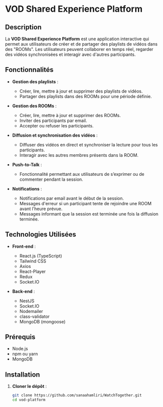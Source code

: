 # VOD Shared Experience Platform

## Description

La **VOD Shared Experience Platform** est une application interactive qui permet aux utilisateurs de créer et de partager des playlists de vidéos dans des "ROOMs". Les utilisateurs peuvent collaborer en temps réel, regarder des vidéos synchronisées et interagir avec d'autres participants.

## Fonctionnalités

- **Gestion des playlists** :
  - Créer, lire, mettre à jour et supprimer des playlists de vidéos.
  - Partager des playlists dans des ROOMs pour une période définie.

- **Gestion des ROOMs** :
  - Créer, lire, mettre à jour et supprimer des ROOMs.
  - Inviter des participants par email.
  - Accepter ou refuser les participants.

- **Diffusion et synchronisation des vidéos** :
  - Diffuser des vidéos en direct et synchroniser la lecture pour tous les participants.
  - Interagir avec les autres membres présents dans la ROOM.

- **Push-to-Talk** :
  - Fonctionnalité permettant aux utilisateurs de s’exprimer ou de commenter pendant la session.

- **Notifications** :
  - Notifications par email avant le début de la session.
  - Messages d'erreur si un participant tente de rejoindre une ROOM avant l'heure prévue.
  - Messages informant que la session est terminée une fois la diffusion terminée.

## Technologies Utilisées

- **Front-end** :
  - React.js (TypeScript)
  - Tailwind CSS
  - Axios
  - React-Player
  - Redux
  - Socket.IO

- **Back-end** :
  - NestJS
  - Socket.IO
  - Nodemailer
  - class-validator
  - MongoDB (mongoose)

## Prérequis

- Node.js
- npm ou yarn
- MongoDB

## Installation

1. **Cloner le dépôt** :
   ```sh
   git clone https://github.com/sanaahamliri/WatchTogether.git
   cd vod-platform
